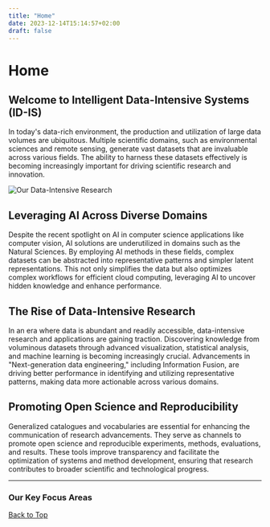 ```yaml
---
title: "Home"
date: 2023-12-14T15:14:57+02:00
draft: false
---
```

# Home

## Welcome to Intelligent Data-Intensive Systems (ID-IS)

In today's data-rich environment, the production and utilization of large data volumes are ubiquitous. Multiple scientific domains, such as environmental sciences and remote sensing, generate vast datasets that are invaluable across various fields. The ability to harness these datasets effectively is becoming increasingly important for driving scientific research and innovation.

![Our Data-Intensive Research](/id-is.png)

## Leveraging AI Across Diverse Domains

Despite the recent spotlight on AI in computer science applications like computer vision, AI solutions are underutilized in domains such as the Natural Sciences. By employing AI methods in these fields, complex datasets can be abstracted into representative patterns and simpler latent representations. This not only simplifies the data but also optimizes complex workflows for efficient cloud computing, leveraging AI to uncover hidden knowledge and enhance performance.

## The Rise of Data-Intensive Research

In an era where data is abundant and readily accessible, data-intensive research and applications are gaining traction. Discovering knowledge from voluminous datasets through advanced visualization, statistical analysis, and machine learning is becoming increasingly crucial. Advancements in "Next-generation data engineering," including Information Fusion, are driving better performance in identifying and utilizing representative patterns, making data more actionable across various domains.

## Promoting Open Science and Reproducibility

Generalized catalogues and vocabularies are essential for enhancing the communication of research advancements. They serve as channels to promote open science and reproducible experiments, methods, evaluations, and results. These tools improve transparency and facilitate the optimization of systems and method development, ensuring that research contributes to broader scientific and technological progress.

---

### Our Key Focus Areas


[Back to Top](#top)

<style>
  .homepage-content {
    font-family: 'Arial, sans-serif';
    line-height: 1.6;
    color: #333;
  }

  .homepage-content h1, .homepage-content h2, .homepage-content h3 {
    color: #0056b3;
  }

  .homepage-content img {
    display: block;
    margin: 20px auto;
    max-width: 100%;
    height: auto;
  }

  .homepage-content a {
    color: #0056b3;
    text-decoration: none;
    font-weight: bold;
  }

  .homepage-content a:hover {
    text-decoration: underline;
  }
</style>